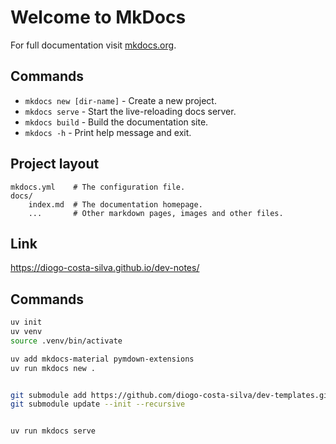 # Welcome to MkDocs

For full documentation visit [mkdocs.org](https://www.mkdocs.org).

## Commands

* `mkdocs new [dir-name]` - Create a new project.
* `mkdocs serve` - Start the live-reloading docs server.
* `mkdocs build` - Build the documentation site.
* `mkdocs -h` - Print help message and exit.

## Project layout

    mkdocs.yml    # The configuration file.
    docs/
        index.md  # The documentation homepage.
        ...       # Other markdown pages, images and other files.


## Link

https://diogo-costa-silva.github.io/dev-notes/



## Commands

```bash
uv init
uv venv
source .venv/bin/activate
````

```bash
uv add mkdocs-material pymdown-extensions
uv run mkdocs new .
```

```bash

git submodule add https://github.com/diogo-costa-silva/dev-templates.git docs/dev-templates
git submodule update --init --recursive

```

```bash

uv run mkdocs serve


```
